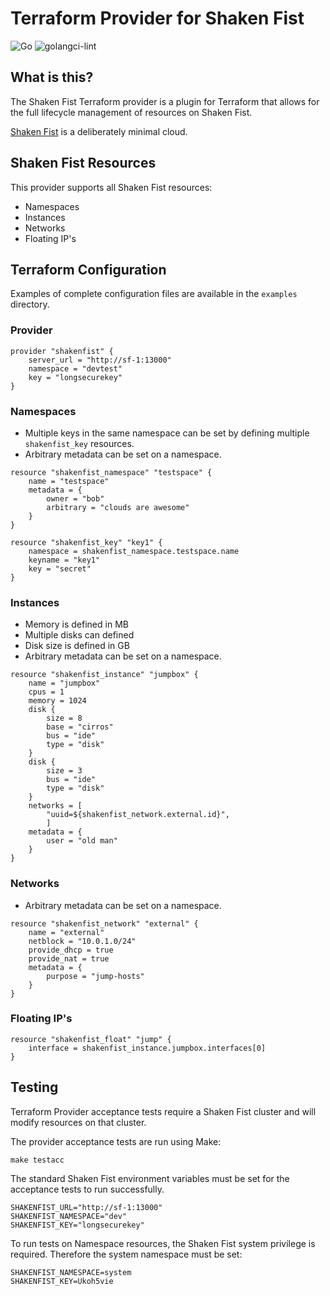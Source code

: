 Terraform Provider for Shaken Fist
==================================
![Go](https://github.com/shakenfist/terraform-provider-shakenfist/workflows/Go/badge.svg)  ![golangci-lint](https://github.com/shakenfist/terraform-provider-shakenfist/workflows/golangci-lint/badge.svg)

What is this?
-------------
The Shaken Fist Terraform provider is a plugin for Terraform that allows for the full lifecycle management of resources on Shaken Fist.

[Shaken Fist](https://github.com/shakenfist/shakenfist) is a deliberately minimal cloud.

Shaken Fist Resources
---------
This provider supports all Shaken Fist resources:
* Namespaces
* Instances
* Networks
* Floating IP's

Terraform Configuration
-----------------------
Examples of complete configuration files are available in the ```examples``` directory.

### Provider
```
provider "shakenfist" {
    server_url = "http://sf-1:13000"
    namespace = "devtest"
    key = "longsecurekey"
}
```

### Namespaces
* Multiple keys in the same namespace can be set by defining multiple `shakenfist_key` resources.
* Arbitrary metadata can be set on a namespace.

```
resource "shakenfist_namespace" "testspace" {
    name = "testspace"
    metadata = {
        owner = "bob"
        arbitrary = "clouds are awesome"
    }
}

resource "shakenfist_key" "key1" {
    namespace = shakenfist_namespace.testspace.name
    keyname = "key1"
    key = "secret"
}
```

### Instances
* Memory is defined in MB
* Multiple disks can defined
* Disk size is defined in GB
* Arbitrary metadata can be set on a namespace.

```
resource "shakenfist_instance" "jumpbox" {
    name = "jumpbox"
    cpus = 1
    memory = 1024
    disk {
        size = 8
        base = "cirros"
        bus = "ide"
        type = "disk"
    }
    disk {
        size = 3
        bus = "ide"
        type = "disk"
    }
    networks = [
        "uuid=${shakenfist_network.external.id}",
        ]
    metadata = {
        user = "old man"
    }
}
```

### Networks
* Arbitrary metadata can be set on a namespace.

```
resource "shakenfist_network" "external" {
    name = "external"
    netblock = "10.0.1.0/24"
    provide_dhcp = true
    provide_nat = true
    metadata = {
        purpose = "jump-hosts"
    }
}
```

### Floating IP's
```
resource "shakenfist_float" "jump" {
    interface = shakenfist_instance.jumpbox.interfaces[0]
}
```

Testing
-------
Terraform Provider acceptance tests require a Shaken Fist cluster and will modify resources on that cluster.

The provider acceptance tests are run using Make:
```
make testacc
```

The standard Shaken Fist environment variables must be set for the acceptance tests to run successfully.
```
SHAKENFIST_URL="http://sf-1:13000"
SHAKENFIST_NAMESPACE="dev"
SHAKENFIST_KEY="longsecurekey"
```

To run tests on Namespace resources, the Shaken Fist system privilege is required. Therefore the system namespace must be set:
```
SHAKENFIST_NAMESPACE=system
SHAKENFIST_KEY=Ukoh5vie
```
